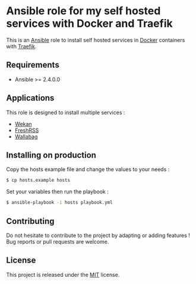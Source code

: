 # Ansible role for my self hosted services with Docker and Traefik

This is an [Ansible](https://www.ansible.com) role to install self hosted services in [Docker](https://www.docker.com) containers with [Traefik](https://traefik.io).

## Requirements

+ Ansible >= 2.4.0.0

## Applications

This role is designed to install multiple services :

+ [Wekan](https://wekan.github.io/)
+ [FreshRSS](https://freshrss.org/)
+ [Wallabag](https://wallabag.org/)

## Installing on production

Copy the hosts example file and change the values to your needs :

```bash
$ cp hosts.example hosts
```

Set your variables then run the playbook :

```bash
$ ansible-playbook -i hosts playbook.yml
```

## Contributing

Do not hesitate to contribute to the project by adapting or adding features ! Bug reports or pull requests are welcome.

## License

This project is released under the [MIT](http://opensource.org/licenses/MIT) license.

